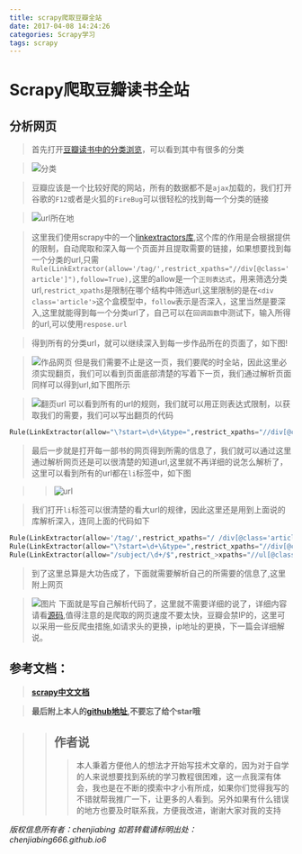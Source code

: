```yaml
---
title: scrapy爬取豆瓣全站
date: 2017-04-08 14:24:26
categories: Scrapy学习
tags: scrapy
---
```

# Scrapy爬取豆瓣读书全站
## 分析网页
>首先打开[豆瓣读书中的分类浏览](https://book.douban.com/tag/?icn=index-nav)，可以看到其中有很多的分类

>![分类](http://ono60m7tl.bkt.clouddn.com/2.bmp)

>豆瓣应该是一个比较好爬的网站，所有的数据都不是`ajax`加载的，我们打开谷歌的`F12`或者是火狐的`FireBug`可以很轻松的找到每一个分类的链接

>![url所在地](http://ono60m7tl.bkt.clouddn.com/NonName.bmp)

>这里我们使用scrapy中的一个[linkextractors库](http://scrapy-chs.readthedocs.io/zh_CN/0.24/topics/link-extractors.html),这个库的作用是会根据提供的限制，自动爬取和深入每一个页面并且提取需要的链接，如果想要找到每一个分类的url,只需`Rule(LinkExtractor(allow='/tag/',restrict_xpaths="//div[@class='article']"),follow=True),`这里的allow是一个`正则表达式`，用来筛选分类url,`restrict_xpaths`是限制在哪个结构中筛选url,这里限制的是在`<div class='article'>`这个盒模型中，`follow`表示是否深入，这里当然是要深入,这里就能得到每一个分类url了，自己可以在`回调函数`中测试下，输入所得的url,可以使用`respose.url`

>得到所有的分类url，就可以继续深入到每一步作品所在的页面了，如下图!


>![作品网页](http://ono60m7tl.bkt.clouddn.com/3.bmp)
>但是我们需要不止是这一页，我们要爬的时全站，因此这里必须实现翻页，我们可以看到页面底部清楚的写着下一页，我们通过解析页面同样可以得到url,如下图所示

>![翻页url](http://ono60m7tl.bkt.clouddn.com/6.bmp)
>可以看到所有的url的规则，我们就可以用正则表达式限制，以获取我们的需要，我们可以写出翻页的代码

```python
Rule(LinkExtractor(allow="\?start=\d+\&type=",restrict_xpaths="//div[@class='pa>ginator']"),follow=True),
```


>最后一步就是打开每一部书的网页得到所需的信息了，我们就可以通过这里通过解析网页还是可以很清楚的知道url,这里就不再详细的说怎么解析了，这里可以看到所有的url都在`li`标签中，如下图


>>![url](http://ono60m7tl.bkt.clouddn.com/4.bmp)

>我们打开`li`标签可以很清楚的看大url的规律，因此这里还是用到上面说的库解析深入，连同上面的代码如下

```python
Rule(LinkExtractor(allow='/tag/',restrict_xpaths="/ /div[@class='article']"),follow=True),#第一步
Rule(LinkExtractor(allow="\?start=\d+\&type=",restrict_xpaths="//div[@class='pa>ginator']"),follow=True),  #第二步翻翻页
Rule(LinkExtractor(allow="/subject/\d+/$",restrict_>xpaths="//ul[@class='subject-list']"),callback='parse_item')#得到所需网页的url
```

>到了这里总算是大功告成了，下面就需要解析自己的所需要的信息了,这里附上网页

>![图片](http://ono60m7tl.bkt.clouddn.com/5.bmp)
>下面就是写自己解析代码了，这里就不需要详细的说了，详细内容请看[源码](https://github.com/chenjiabing666/douban_book_spider),值得注意的是爬取的网页速度不要太快，豆瓣会禁IP的，这里可以采用一些反爬虫措施,如请求头的更换，ip地址的更换，下一篇会详细解说。

## 参考文档：
> **[scrapy中文文档](http://scrapy-chs.readthedocs.io/zh_CN/0.24/index.html#)**

>**最后附上本人的[github地址](https://github.com/chenjiabing666),不要忘了给个star哦**





















>>## 作者说
>>> 本人秉着方便他人的想法才开始写技术文章的，因为对于自学的人来说想要找到系统的学习教程很困难，这一点我深有体会，我也是在不断的摸索中才小有所成，如果你们觉得我写的不错就帮我推广一下，让更多的人看到。另外如果有什么错误的地方也要及时联系我，方便我改进，谢谢大家对我的支持

*版权信息所有者：chenjiabing*
*如若转载请标明出处：chenjiabing666.github.io6*